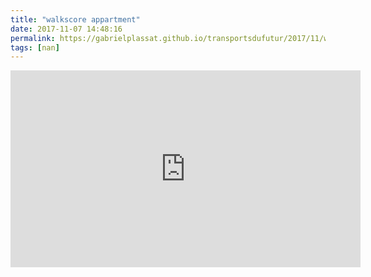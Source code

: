 ```yaml
---
title: "walkscore appartment"
date: 2017-11-07 14:48:16
permalink: https://gabrielplassat.github.io/transportsdufutur/2017/11/walkscore-appartment.html
tags: [nan]
---
```


<iframe width="560" height="315" src="https://www.youtube.com/embed/d1AQR32w-rQ" frameborder="0" allowfullscreen></iframe>
